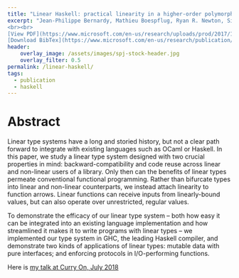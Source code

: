 ```yaml
---
title: "Linear Haskell: practical linearity in a higher-order polymorphic language"
excerpt: "Jean-Philippe Bernardy, Mathieu Boespflug, Ryan R. Newton, Simon Peyton Jones, Arnaud Spiwack <br><br> Published in Principles of Programming Languages 2018 (POPL 2018) <br> Published by ACM
<br><br>
[View PDF](https://www.microsoft.com/en-us/research/uploads/prod/2017/12/linear-haskell-popl18-with-appendices.pdf){: .btn .btn--info ..btn--large}
[Download BibTex](https://www.microsoft.com/en-us/research/publication/linear-haskell-practical-linearity-higher-order-polymorphic-language/bibtex/){: .btn .btn--info ..btn--large}"
header:
    overlay_image: /assets/images/spj-stock-header.jpg 
    overlay_filter: 0.5
permalink: /linear-haskell/
tags: 
  - publication 
  - haskell
---
```


# Abstract
Linear type systems have a long and storied history, but not a clear path forward to integrate with existing languages such as OCaml or Haskell. In this paper, we study a linear type system designed with two crucial properties in mind: backward-compatibility and code reuse across linear and non-linear users of a library. Only then can the benefits of linear types permeate conventional functional programming. Rather than bifurcate types into linear and non-linear counterparts, we instead attach linearity to function arrows. Linear functions can receive inputs from linearly-bound values, but can also operate over unrestricted, regular values.

To demonstrate the efficacy of our linear type system – both how easy it can be integrated into an existing language implementation and how streamlined it makes it to write programs with linear types – we implemented our type system in GHC, the leading Haskell compiler, and demonstrate two kinds of applications of linear types: mutable data with pure interfaces; and enforcing protocols in I/O-performing functions.

Here is [my talk at Curry On, July 2018](https://www.youtube.com/watch?v=t0mhvd3-60Y)
